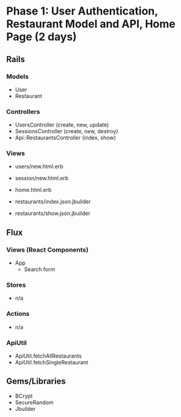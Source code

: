 # Phase 1: User Authentication, Restaurant Model and API, Home Page (2 days)

## Rails
### Models
* User
* Restaurant

### Controllers
* UsersController (create, new, update)
* SessionsController (create, new, destroy)
* Api::RestaurantsController (index, show)

### Views
* users/new.html.erb
* session/new.html.erb

* home.html.erb

* restaurants/index.json.jbuilder
* restaurants/show.json.jbuilder

## Flux
### Views (React Components)
* App
  - Search form

### Stores
* n/a

### Actions
* n/a

### ApiUtil
* ApiUtil.fetchAllRestaurants
* ApiUtil.fetchSingleRestaurant

## Gems/Libraries
* BCrypt
* SecureRandom
* Jbuilder
